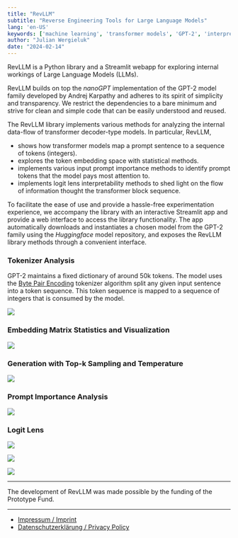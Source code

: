 ```yaml
---
title: "RevLLM"
subtitle: "Reverse Engineering Tools for Large Language Models"
lang: 'en-US'
keywords: ['machine learning', 'transformer models', 'GPT-2', 'interpretability', 'reverse engineering']
author: "Julian Wergieluk"
date: "2024-02-14"
---
```


RevLLM is a Python library and a Streamlit webapp for exploring internal workings of Large Language Models (LLMs).

RevLLM builds on top the _nanoGPT_ implementation of the GPT-2 model family developed by Andrej Karpathy
and adheres to its spirit of simplicity and transparency. We restrict the dependencies to a 
bare minimum and strive for clean and simple code that can be easily understood and reused.  

The RevLLM library implements various methods for analyzing the internal data-flow
of transformer decoder-type models. In particular, RevLLM,

* shows how transformer models map a prompt sentence to a sequence of tokens (integers). 
* explores the token embedding space with statistical methods.
* implements various input prompt importance methods to identify prompt tokens that the model pays most attention to.
* implements logit lens interpretability methods to shed light on the flow of information thought the transformer block sequence.

To facilitate the ease of use and provide a hassle-free experimentation experience, we accompany 
the library with an interactive Streamlit app and provide a web interface to access the library functionality.
The app automatically downloads and instantiates a chosen model from the GPT-2 family using the _Huggingface_ model 
repository, and exposes the RevLLM library methods through a convenient interface. 

### Tokenizer Analysis

GPT-2 maintains a fixed dictionary of around 50k tokens. The model uses the 
[Byte Pair Encoding](https://en.wikipedia.org/wiki/Byte_pair_encoding) 
tokenizer algorithm split any given input sentence into a token sequence. This token sequence is mapped to a 
sequence of integers that is consumed by the model.

![](tokenizer-analysis.png)

### Embedding Matrix Statistics and Visualization

![](embedding-matrix-insights.png)

### Generation with Top-k Sampling and Temperature

![](prompt-completition.png)

### Prompt Importance Analysis

![](prompt-importance-analysis.png)

### Logit Lens

![](logit-lens-1.png)

![](logit-lens-2.png)

![](logit-lens-3.png)


---

The development of RevLLM was made possible by the funding of the Prototype Fund. 

--- 

* [Impressum / Imprint](imprint.html)
* [Datenschutzerklärung / Privacy Policy](privacy.html)
